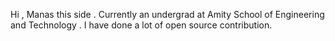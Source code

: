 Hi , Manas this side . 
Currently an undergrad at Amity School of Engineering and Technology . 
I have done a lot of open source contribution. 
